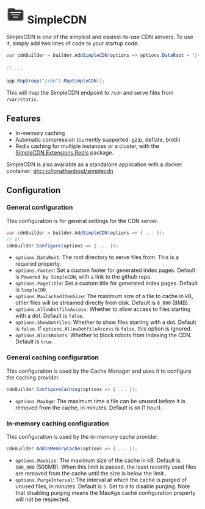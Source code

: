 # ![](https://raw.githubusercontent.com/JonathanBout/SimpleCDN/refs/heads/main/src/core/SystemFiles/logo.svg) SimpleCDN

SimpleCDN is one of the simplest and easiest-to-use CDN servers. To use it, simply add two lines
of code to your startup code:

```csharp
var cdnBuilder = builder.AddSimpleCDN(options => options.DataRoot = "/var/static");

// ...

app.MapGroup("/cdn").MapSimpleCDN();
```

This will map the SimpleCDN endpoint to `/cdn` and serve files from `/var/static`.

## Features
- In-memory caching
- Automatic compression (currently supported: gzip, deflate, brotli)
- Redis caching for multiple instances or a cluster, with the
  [SimpleCDN.Extensions.Redis](https://www.nuget.org/packages/SimpleCDN.Extensions.Redis/) package.

SimpleCDN is also available as a standalone application with a docker container:
	[ghcr.io/jonathanbout/simplecdn](https://ghcr.io/jonathanbout/simplecdn)


## Configuration

### General configuration
This configuration is for general settings for the CDN server.
```csharp
var cdnBuilder = builder.AddSimpleCDN(options => { ... });
// or
cdnBuilder.Configure(options => { ... });
```

- `options.DataRoot`: The root directory to serve files from. This is a required property.
- `options.Footer`: Set a custom footer for generated index pages. Default is `Powered by SimpleCDN`,
  with a link to the github repo.
- `options.PageTitle`: Set a custom title for generated index pages. Default is `SimpleCDN`.
- `options.MaxCachedItemSize`: The maximum size of a file to cache in kB, other files will be streamed
  directly from disk. Default is `8_000` (8MB).
- `options.AllowDotfileAccess`: Whether to allow access to files starting with a dot. Default is `false`.
- `options.ShowDotFiles`: Whether to show files starting with a dot. Default is `false`.
  If `options.AllowDotfileAccess` is `false`, this option is ignored.
- `options.BlockRobots`: Whether to block robots from indexing the CDN. Default is `true`.

### General caching configuration
This configuration is used by the Cache Manager and uses it to configure the caching provider.
```csharp
cdnBuilder.ConfigureCaching(options => { ... });
```
- `options.MaxAge`: The maximum time a file can be unused before it is removed from the cache, in minutes.
  Default is `60` (1 hour).

### In-memory caching configuration
This configuration is used by the in-memory cache provider.
```csharp
cdnBuilder.AddInMemoryCache(options => { ... });
```
- `options.MaxSize`: The maximum size of the cache in kB. Default is `500_000` (500MB). When this limit
  is passed, the least recently used files are removed from the cache until the size is below the limit.
- `options.PurgeInterval`: The interval at which the cache is purged of unused files, in minutes.
  Default is `5`. Set to `0` to disable purging. Note that disabling purging means the MaxAge cache
  configuration property will not be respected.

